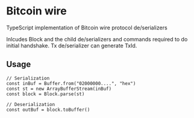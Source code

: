 # Bitcoin wire

TypeScript implementation of Bitcoin wire protocol de/serializers

Inlcudes Block and the child de/serializers and commands required to do initial handshake.
Tx de/serializer can generate TxId.

## Usage

```
// Serialization
const inBuf = Buffer.from("02000000....", "hex")
const st = new ArrayBufferStream(inBuf)
const block = Block.parse(st)

// Deserialization
const outBuf = block.toBuffer()
```

